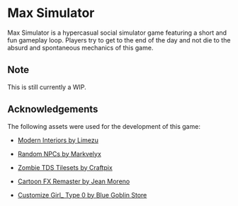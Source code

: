 # Max Simulator

Max Simulator is a hypercasual social simulator game featuring a short and fun gameplay loop. Players try to get to the end of the day and not die to the absurd and spontaneous mechanics of this game.

## Note

This is still currently a WIP.

## Acknowledgements

The following assets were used for the development of this game:

- [Modern Interiors by Limezu](https://limezu.itch.io/moderninteriors)

- [Random NPCs by Markvelyx](https://markvelyx.itch.io/random-npcs)

- [Zombie TDS Tilesets by Craftpix](https://craftpix.net/freebies/free-zombie-tds-tilesets-buildings-and-furniture/?num=3&count=187&sq=tileset&pos=9)

- [Cartoon FX Remaster by Jean Moreno](https://assetstore.unity.com/packages/vfx/particles/cartoon-fx-remaster-free-109565)

- [Customize Girl_ Type 0 by Blue Goblin Store](https://assetstore.unity.com/packages/2d/characters/customize-girl-type-0-149936)